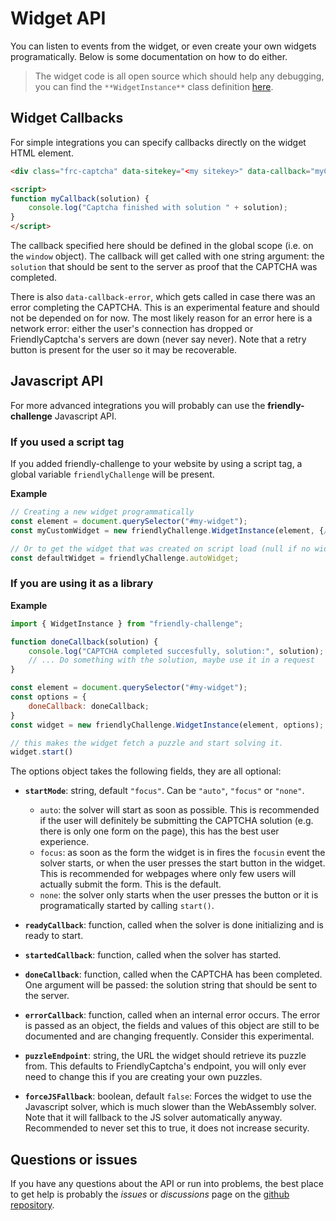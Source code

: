 # Widget API

You can listen to events from the widget, or even create your own widgets programatically. Below is some documentation on how to do either.

> The widget code is all open source which should help any debugging, you can find the `**WidgetInstance**` class definition [here](https://github.com/gzuidhof/friendly-challenge/blob/master/src/captcha.ts).

## Widget Callbacks
For simple integrations you can specify callbacks directly on the widget HTML element.

```html
<div class="frc-captcha" data-sitekey="<my sitekey>" data-callback="myCallback"></div>

<script>
function myCallback(solution) {
    console.log("Captcha finished with solution " + solution);
}
</script>
```

The callback specified here should be defined in the global scope (i.e. on the `window` object). The callback will get called with one string argument: the `solution`  that should be sent to the server as proof that the CAPTCHA was completed.

There is also `data-callback-error`, which gets called in case there was an error completing the CAPTCHA. This is an experimental feature and should not be depended on for now. The most likely reason for an error here is a network error: either the user's connection has dropped or FriendlyCaptcha's servers are down (never say never). Note that a retry button is present for the user so it may be recoverable.

## Javascript API
For more advanced integrations you will probably can use the **friendly-challenge** Javascript API.

### If you used a script tag
If you added friendly-challenge to your website by using a script tag, a global variable `friendlyChallenge` will be present.

**Example**

```javascript
// Creating a new widget programmatically
const element = document.querySelector("#my-widget");
const myCustomWidget = new friendlyChallenge.WidgetInstance(element, {/* opts, more details in next section */})

// Or to get the widget that was created on script load (null if no widget instance was created)
const defaultWidget = friendlyChallenge.autoWidget;
```

### If you are using it as a library

**Example**

```javascript
import { WidgetInstance } from "friendly-challenge";

function doneCallback(solution) {
    console.log("CAPTCHA completed succesfully, solution:", solution);
    // ... Do something with the solution, maybe use it in a request
}

const element = document.querySelector("#my-widget");
const options = {
    doneCallback: doneCallback;
}
const widget = new friendlyChallenge.WidgetInstance(element, options);

// this makes the widget fetch a puzzle and start solving it.
widget.start()
```


The options object takes the following fields, they are all optional:
* **`startMode`**: string, default `"focus"`. Can be `"auto"`, `"focus"` or `"none"`.
   * `auto`: the solver will start as soon as possible. This is recommended if the user will definitely be submitting the CAPTCHA solution (e.g. there is only one form on the page), this has the best user experience.
   * `focus`: as soon as the form the widget is in fires the `focusin` event the solver starts, or when the user presses the start button in the widget. This is recommended for webpages where only few users will actually submit the form. This is the default.
   * `none`: the solver only starts when the user presses the button or it is programatically started by calling `start()`.

* **`readyCallback`**: function, called when the solver is done initializing and is ready to start.
* **`startedCallback`**: function, called when the solver has started.
* **`doneCallback`**: function, called when the CAPTCHA has been completed. One argument will be passed: the solution string that should be sent to the server.
* **`errorCallback`**: function, called when an internal error occurs. The error is passed as an object, the fields and values of this object are still to be documented and are changing frequently. Consider this experimental.

* **`puzzleEndpoint`**: string, the URL the widget should retrieve its puzzle from. This defaults to FriendlyCaptcha's endpoint, you will only ever need to change this if you are creating your own puzzles.
* **`forceJSFallback`**: boolean, default `false`:  Forces the widget to use the Javascript solver, which is much slower than the WebAssembly solver. Note that it will fallback to the JS solver automatically anyway. Recommended to never set this to true, it does not increase security.

## Questions or issues
If you have any questions about the API or run into problems, the best place to get help is probably the *issues* or *discussions* page on the [github repository](https://github.com/gzuidhof/friendly-challenge/issues).